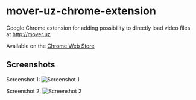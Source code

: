 # mover-uz-chrome-extension
Google Chrome extension for adding possibility to directly load video files at http://mover.uz

Available on the [Chrome Web Store](https://chrome.google.com/webstore/detail/moveruz-video-downloader/eagbbfkmjoblikpblbmejmblfhokbpaa)

## Screenshots

Screenshot 1:
![Screenshot 1](https://github.com/shmutalov/mover-uz-chrome-extension/blob/master/screenshot1.jpg)

Screenshot 2:
![Screenshot 2](https://github.com/shmutalov/mover-uz-chrome-extension/blob/master/screenshot2.jpg)
